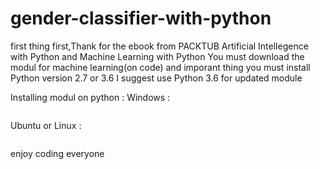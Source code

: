 # gender-classifier-with-python

first thing first,Thank for the ebook from PACKTUB Artificial Intellegence with Python and Machine Learning with Python
You must download the modul for machine learning(on code) and imporant thing you must install Python version 2.7 or 3.6
I suggest use Python 3.6 for updated module

Installing modul on python :
Windows :
```pip install nltk
```
Ubuntu or Linux :
``` sudo pip install nltk
```


enjoy coding everyone




